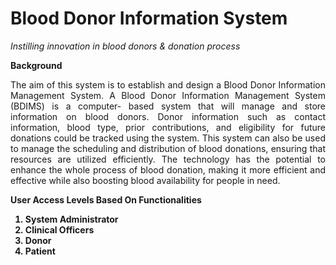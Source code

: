 # Blood Donor Information System

<i> Instilling innovation in blood donors & donation process </i> <br>

<b>Background</b>

<p align="justify">The aim of this system is to establish and design a Blood Donor Information
Management System. A Blood Donor Information Management System (BDIMS) is a computer-
based system that will manage and store information on blood donors. Donor information such as
contact information, blood type, prior contributions, and eligibility for future donations could be
tracked using the system. This system can also be used to manage the scheduling and distribution
of blood donations, ensuring that resources are utilized efficiently. The technology has the
potential to enhance the whole process of blood donation, making it more efficient and effective
while also boosting blood availability for people in need. 
</p>
<b>User Access Levels Based On Functionalities<b>
<br>

 <ol>
  <li>System Administrator</li>
  <li>Clinical Officers</li>
  <li>Donor</li>
  <li>Patient</li>
</ol>
